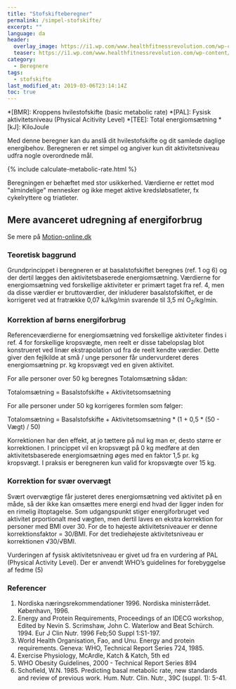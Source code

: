 ```yaml
---
title: "Stofskifteberegner"
permalink: /simpel-stofskifte/
excerpt: ""
language: da
header:
  overlay_image: https://i1.wp.com/www.healthfitnessrevolution.com/wp-content/uploads/2016/10/iStock_69627681_MEDIUM.jpg?fit=1696%2C1131&ssl=1
  teaser: https://i1.wp.com/www.healthfitnessrevolution.com/wp-content/uploads/2016/10/iStock_69627681_MEDIUM.jpg?fit=1696%2C1131&ssl=1
category:
  - Beregnere
tags:
  - stofskifte
last_modified_at: 2019-03-06T23:14:14Z
toc: true
---
```


*[BMR]: Kroppens hvilestofskifte (basic metabolic rate)
*[PAL]: Fysisk aktivitetsniveau (Physical Acitivity Level)
*[TEE]: Total energiomsætning
*[kJ]: KiloJoule

Med denne beregner kan du anslå dit hvilestofskifte og dit samlede daglige energibehov. Beregneren er ret simpel og angiver kun dit aktivitetsniveau udfra nogle overordnede mål.

{% include calculate-metabolic-rate.html %}

Beregningen er behæftet med stor usikkerhed. Værdierne er rettet mod "almindelige" mennesker og ikke meget aktive kredsløbsatleter, fx cykelryttere og triatleter.

## Mere avanceret udregning af energiforbrug

Se mere på [Motion-online.dk](https://web.archive.org/web/20160604213227/http://www.motion-online.dk/sundhed_og_vaegt/sundhed_generelt/beregn_dit_energiforbrug/)

### Teoretisk baggrund

Grundprincippet i beregneren er at basalstofskiftet beregnes (ref. 1 og 6) og der dertil lægges den aktivitetsbaserede energiomsætning. Værdierne for energiomsætning ved forskellige aktiviteter er primært taget fra ref. 4, men da disse værdier er bruttoværdier, der inkluderer basalstofskiftet, er de korrigeret ved at fratrække 0,07 kJ/kg/min svarende til 3,5 ml O<sub>2</sub>/kg/min.

### Korrektion af børns energiforbrug

Referenceværdierne for energiomsætning ved forskellige aktiviteter findes i ref. 4 for forskellige kropsvægte, men reelt er disse tabelopslag blot konstrueret ved linær ekstrapolation ud fra de reelt kendte værdier. Dette giver den fejlkilde at små / unge personer får undervurderet deres energiomsætning pr. kg kropsvægt ved en given aktivitet.

For alle personer over 50 kg beregnes Totalomsætning sådan:

Totalomsætning = Basalstofskifte + Aktivitetsomsætning

For alle personer under 50 kg korrigeres formlen som følger:

Totalomsætning = Basalstofskifte + Aktivitetsomsætning * (1 + 0,5 * (50 - Vægt) / 50)

Korrektionen har den effekt, at jo tættere på nul kg man er, desto større er korrektionen. I princippet vil en kropsvægt på 0 kg medføre at den aktivitetsbaserede energiomsætning øges med en faktor 1,5 pr. kg kropsvægt. I praksis er beregneren kun valid for kropsvægte over 15 kg.

### Korrektion for svær overvægt

Svært overvægtige får justeret deres energiomsætning ved aktivitet på en måde, så der ikke kan omsættes mere energi end hvad der ligger inden for en rimelig iltoptagelse. Som udgangspunkt stiger energiforbruget ved aktivitet prportionalt med vægten, men dertil laves en ekstra korrektion for personer med BMI over 30. For de to højeste aktivitetsniveauer er denne korrektionsfaktor = 30/BMI. For det trediehøjeste aktivitetsniveau er korrektionen √30/√BMI.

Vurderingen af fysisk aktivitetsniveau er givet ud fra en vurdering af PAL (Physical Activity Level). Der er anvendt WHO’s guidelines for forebyggelse af fedme (5) 

### Referencer

1. Nordiska næringsrekommendationer 1996. Nordiska ministerrådet. København, 1996.
2. Energy and Protein Requirements, Proceedings of an IDECG workshop, Edited by Nevin S. Scrimshaw, John C. Waterlow and Beat Schürch. 1994.
Eur J Clin Nutr. 1996 Feb;50 Suppl 1:S1-197.
3. World Health Organisation, Fao, and Unu. Energy and protein requirements. Geneva: WHO, Technical Report Series 724, 1985.
4. Exercise Physiology, McArdle, Katch & Katch, 5th ed
5. WHO Obesity Guidelines, 2000 - Technical Report Series 894
6. Schofield, W.N. 1985. Predicting basal metabolic rate, new standards and review of previous work. Hum. Nutr. Clin. Nutr., 39C (suppl. 1): 5-41.
